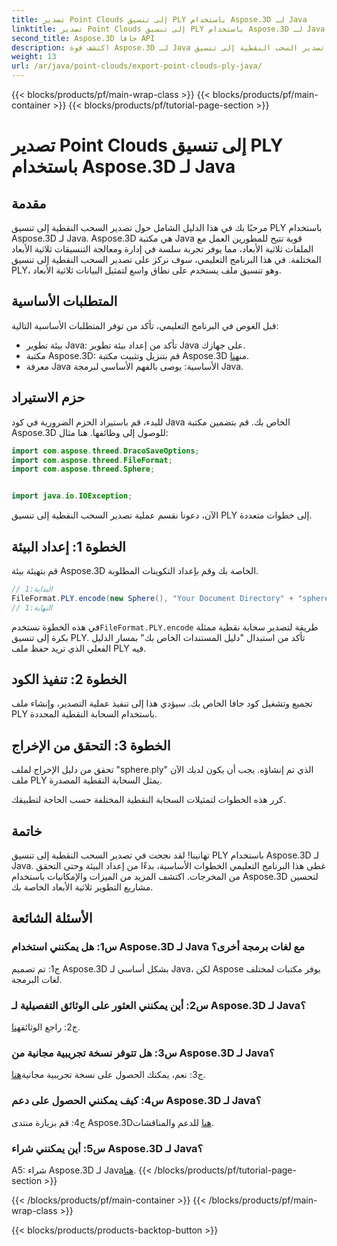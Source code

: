 ```yaml
---
title: تصدير Point Clouds إلى تنسيق PLY باستخدام Aspose.3D لـ Java
linktitle: تصدير Point Clouds إلى تنسيق PLY باستخدام Aspose.3D لـ Java
second_title: Aspose.3D جافا API
description: اكتشف قوة Aspose.3D لـ Java في تصدير السحب النقطية إلى تنسيق PLY. اتبع دليلنا خطوة بخطوة للتطوير ثلاثي الأبعاد بسلاسة.
weight: 13
url: /ar/java/point-clouds/export-point-clouds-ply-java/
---
```


{{< blocks/products/pf/main-wrap-class >}}
{{< blocks/products/pf/main-container >}}
{{< blocks/products/pf/tutorial-page-section >}}

# تصدير Point Clouds إلى تنسيق PLY باستخدام Aspose.3D لـ Java

## مقدمة

مرحبًا بك في هذا الدليل الشامل حول تصدير السحب النقطية إلى تنسيق PLY باستخدام Aspose.3D لـ Java. Aspose.3D هي مكتبة Java قوية تتيح للمطورين العمل مع الملفات ثلاثية الأبعاد، مما يوفر تجربة سلسة في إدارة ومعالجة التنسيقات ثلاثية الأبعاد المختلفة. في هذا البرنامج التعليمي، سوف نركز على تصدير السحب النقطية إلى تنسيق PLY، وهو تنسيق ملف يستخدم على نطاق واسع لتمثيل البيانات ثلاثية الأبعاد.

## المتطلبات الأساسية

قبل الغوص في البرنامج التعليمي، تأكد من توفر المتطلبات الأساسية التالية:

- بيئة تطوير Java: تأكد من إعداد بيئة تطوير Java على جهازك.
-  مكتبة Aspose.3D: قم بتنزيل وتثبيت مكتبة Aspose.3D من[هنا](https://releases.aspose.com/3d/java/).
- معرفة Java الأساسية: يوصى بالفهم الأساسي لبرمجة Java.

## حزم الاستيراد

للبدء، قم باستيراد الحزم الضرورية في كود Java الخاص بك. قم بتضمين مكتبة Aspose.3D للوصول إلى وظائفها. هنا مثال:

```java
import com.aspose.threed.DracoSaveOptions;
import com.aspose.threed.FileFormat;
import com.aspose.threed.Sphere;


import java.io.IOException;
```

الآن، دعونا نقسم عملية تصدير السحب النقطية إلى تنسيق PLY إلى خطوات متعددة.

## الخطوة 1: إعداد البيئة

قم بتهيئة بيئة Aspose.3D الخاصة بك وقم بإعداد التكوينات المطلوبة.

```java
// البداية:1
FileFormat.PLY.encode(new Sphere(), "Your Document Directory" + "sphere.ply");
// النهاية:1
```

 في هذه الخطوة نستخدم`FileFormat.PLY.encode` طريقة لتصدير سحابة نقطية ممثلة بكرة إلى تنسيق PLY. تأكد من استبدال "دليل المستندات الخاص بك" بمسار الدليل الفعلي الذي تريد حفظ ملف PLY فيه.

## الخطوة 2: تنفيذ الكود

تجميع وتشغيل كود جافا الخاص بك. سيؤدي هذا إلى تنفيذ عملية التصدير، وإنشاء ملف PLY باستخدام السحابة النقطية المحددة.

## الخطوة 3: التحقق من الإخراج

تحقق من دليل الإخراج لملف "sphere.ply" الذي تم إنشاؤه. يجب أن يكون لديك الآن ملف PLY يمثل السحابة النقطية المصدرة.

كرر هذه الخطوات لتمثيلات السحابة النقطية المختلفة حسب الحاجة لتطبيقك.

## خاتمة

تهانينا! لقد نجحت في تصدير السحب النقطية إلى تنسيق PLY باستخدام Aspose.3D لـ Java. غطى هذا البرنامج التعليمي الخطوات الأساسية، بدءًا من إعداد البيئة وحتى التحقق من المخرجات. اكتشف المزيد من الميزات والإمكانيات باستخدام Aspose.3D لتحسين مشاريع التطوير ثلاثية الأبعاد الخاصة بك.

## الأسئلة الشائعة

### س1: هل يمكنني استخدام Aspose.3D لـ Java مع لغات برمجة أخرى؟

ج1: تم تصميم Aspose.3D بشكل أساسي لـ Java، لكن Aspose يوفر مكتبات لمختلف لغات البرمجة.

### س2: أين يمكنني العثور على الوثائق التفصيلية لـ Aspose.3D لـ Java؟

 ج2: راجع الوثائق[هنا](https://reference.aspose.com/3d/java/).

### س3: هل تتوفر نسخة تجريبية مجانية من Aspose.3D لـ Java؟

 ج3: نعم، يمكنك الحصول على نسخة تجريبية مجانية[هنا](https://releases.aspose.com/).

### س4: كيف يمكنني الحصول على دعم Aspose.3D لـ Java؟

 ج4: قم بزيارة منتدى Aspose.3D[هنا](https://forum.aspose.com/c/3d/18) للدعم والمناقشات.

### س5: أين يمكنني شراء Aspose.3D لـ Java؟

 A5: شراء Aspose.3D لـ Java[هنا](https://purchase.aspose.com/buy).
{{< /blocks/products/pf/tutorial-page-section >}}

{{< /blocks/products/pf/main-container >}}
{{< /blocks/products/pf/main-wrap-class >}}

{{< blocks/products/products-backtop-button >}}
